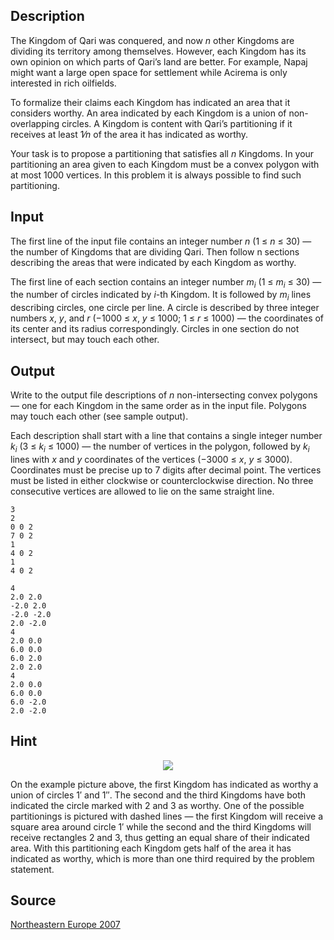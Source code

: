 <h2>Description</h2><p>The Kingdom of Qari was conquered, and now <i>n</i> other Kingdoms are dividing its territory among themselves. However, each Kingdom has its own opinion on which parts of Qari’s land are better. For example, Napaj might want a large open space for settlement while Acirema is only interested in rich oilfields.</p><p>To formalize their claims each Kingdom has indicated an area that it considers worthy. An area indicated by each Kingdom is a union of non-overlapping circles. A Kingdom is content with Qari’s partitioning if it receives at least 1⁄<i>n</i> of the area it has indicated as worthy.</p><p>Your task is to propose a partitioning that satisfies all <i>n</i> Kingdoms. In your partitioning an area given to each Kingdom must be a convex polygon with at most 1000 vertices. In this problem it is always possible to find such partitioning.</p><h2>Input</h2><p>The first line of the input file contains an integer number <i>n</i> (1 ≤ <i>n</i> ≤ 30) — the number of Kingdoms that are dividing Qari. Then follow n sections describing the areas that were indicated by each Kingdom as worthy.</p><p>The first line of each section contains an integer number <i>m<sub>i</sub></i> (1 ≤ <i>m<sub>i</sub></i> ≤ 30) — the number of circles indicated by <i>i</i>-th Kingdom. It is followed by <i>m<sub>i</sub></i> lines describing circles, one circle per line. A circle is described by three integer numbers <i>x</i>, <i>y</i>, and <i>r</i> (−1000 ≤ <i>x</i>, <i>y</i> ≤ 1000; 1 ≤ <i>r</i> ≤ 1000) — the coordinates of its center and its radius correspondingly. Circles in one section do not intersect, but may touch each other.</p><h2>Output</h2><p>Write to the output file descriptions of <i>n</i> non-intersecting convex polygons — one for each Kingdom in the same order as in the input file. Polygons may touch each other (see sample output).</p><p>Each description shall start with a line that contains a single integer number <i>k<sub>i</sub></i> (3 ≤ <i>k<sub>i</sub></i> ≤ 1000) — the number of vertices in the polygon, followed by <i>k<sub>i</sub></i> lines with <i>x</i> and <i>y</i> coordinates of the vertices (−3000 ≤ <i>x</i>, <i>y</i> ≤ 3000). Coordinates must be precise up to 7 digits after decimal point. The vertices must be listed in either clockwise or counterclockwise direction. No three consecutive vertices are allowed to lie on the same straight line.</p><pre><code class="language-input1">3
2
0 0 2
7 0 2
1
4 0 2
1
4 0 2</code></pre><pre><code class="language-output1">4
2.0 2.0
-2.0 2.0
-2.0 -2.0
2.0 -2.0
4
2.0 0.0
6.0 0.0
6.0 2.0
2.0 2.0
4
2.0 0.0
6.0 0.0
6.0 -2.0
2.0 -2.0</code></pre><h2>Hint</h2><div align="center"><img src="images/3575_1.png"></div><p>On the example picture above, the first Kingdom has indicated as worthy a union of circles 1′ and 1″. The second and the third Kingdoms have both indicated the circle marked with 2 and 3 as worthy. One of the possible partitionings is pictured with dashed lines — the first Kingdom will receive a square area around circle 1′ while the second and the third Kingdoms will receive rectangles 2 and 3, thus getting an equal share of their indicated area. With this partitioning each Kingdom gets half of the area it has indicated as worthy, which is more than one third required by the problem statement.</p><h2>Source</h2><a href="searchproblem?field=source&amp;key=Northeastern+Europe+2007">Northeastern Europe 2007</a>